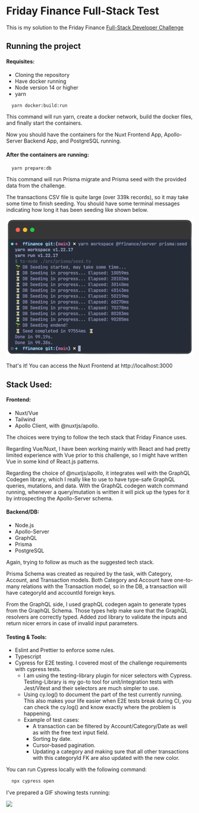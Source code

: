 # Friday Finance Full-Stack Test

This is my solution to the Friday Finance [Full-Stack Developer Challenge](https://github.com/fridayfinance/challenges/tree/main/dev-fullstack)

## Running the project

#### Requisites:

- Cloning the repository
- Have docker running
- Node version 14 or higher
- yarn

```bash
  yarn docker:build:run
```

This command will run yarn, create a docker network, build the docker files, and finally start the containers.

Now you should have the containers for the Nuxt Frontend App, Apollo-Server Backend App, and PostgreSQL running.

#### After the containers are running:

```bash
  yarn prepare:db
```

This command will run Prisma migrate and Prisma seed with the provided data from the challenge.

The transactions CSV file is quite large (over 339k records), so it may take some time to finish seeding. You should have some terminal messages indicating how long it has been seeding like shown below.

![](/assets/seeding.png)

That's it! You can access the Nuxt Frontend at http://localhost:3000

## Stack Used:

#### Frontend:

- Nuxt/Vue
- Tailwind
- Apollo Client, with @nuxtjs/apollo.

The choices were trying to follow the tech stack that Friday Finance uses.

Regarding Vue/Nuxt, I have been working mainly with React and had pretty limited experience with Vue prior to this challenge, so I might have written Vue in some kind of React.js patterns.

Regarding the choice of @nuxtjs/apollo, it integrates well with the GraphQL Codegen library, which I really like to use to have type-safe GraphQL queries, mutations, and data. With the GraphQL codegen watch command running, whenever a query/mutation is written it will pick up the types for it by introspecting the Apollo-Server schema.

#### Backend/DB:

- Node.js
- Apollo-Server
- GraphQL
- Prisma
- PostgreSQL

Again, trying to follow as much as the suggested tech stack.

Prisma Schema was created as required by the task, with Category, Account, and Transaction models. Both Category and Account have one-to-many relations with the Transaction model, so in the DB, a transaction will have categoryId and accountId foreign keys.

From the GraphQL side, I used graphQL codegen again to generate types from the GraphQL Schema. Those types help make sure that the GraphQL resolvers are correctly typed. Added zod library to validate the inputs and return nicer errors in case of invalid input parameters.

#### Testing & Tools:

- Eslint and Prettier to enforce some rules.
- Typescript
- Cypress for E2E testing. I covered most of the challenge requirements with cypress tests.
  - I am using the testing-library plugin for nicer selectors with Cypress. Testing-Library is my go-to tool for unit/integration tests with Jest/Vitest and their selectors are much simpler to use.
  - Using cy.log() to document the part of the test currently running. This also makes your life easier when E2E tests break during CI, you can check the cy.log() and know exactly where the problem is happening.
  - Example of test cases:
    - A transaction can be filtered by Account/Category/Date as well as with the free text input field.
    - Sorting by date.
    - Cursor-based pagination.
    - Updating a category and making sure that all other transactions with this categoryId FK are also updated with the new color.

You can run Cypress locally with the following command:

```bash
  npx cypress open
```

I've prepared a GIF showing tests running:

![](/assets/cypress.gif)

